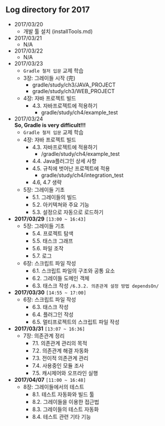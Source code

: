## Log directory for 2017

* 2017/03/20
    * 개발 툴 설치 (installTools.md)
* 2017/03/21
    * N/A
* 2017/03/22
    * N/A
* 2017/03/23
    * `Gradle 철저 입문` 교제 학습
    * 3장: 그레이들 시작 (完)
        * gradle/study/ch3/JAVA_PROJECT
        * gradle/study/ch3/WEB_PROJECT
    * 4장: 자바 프로젝트 빌드
        * 4.3. 자바프로젝트에 적용하기
            *  gradle/study/ch4/example_test
* 2017/03/24  
**So, Gradle is very difficult!!!**
    * `Gradle 철저 입문` 교제 학습
    * 4장: 자바 프로젝트 빌드
        * 4.3. 자바프로젝트에 적용하기
            * /gradle/study/ch4/example_test
        * 4.4. Java플러그인 상세 사항
        * 4.5. 규칙에 벗어난 프로젝트에 적용
            * gradle/study/ch4/integration_test
        * 4.6, 4.7 생략 
    * 5장: 그레이들 기초
        * 5.1. 그레이들의 빌드
        * 5.2. 아키텍쳐와 주요 기능
        * 5.3. 설정으로 자동으로 로드하기
* __2017/03/29__ `[13:00 ~ 16:43]`
    * 5장: 그레이들 기초
        * 5.4. 프로젝트 탐색
        * 5.5. 태스크 그래프
        * 5.6. 파일 조작
        * 5.7. 로그
    * 6장: 스크립트 파일 작성
        * 6.1. 스크립트 파일의 구조와 공통 요소
        * 6.2. 그레이들 도메인 객체
        * 6.3. 태스크 작성 `/6.3.2. 의존관계 설정 방법 dependsOn/`
* __2017/03/30__ `[14:55 ~ 17:00]`
    * 6장: 스크립트 파일 작성
        * 6.3. 태스크 작성
        * 6.4. 플러그인 작성
        * 6.5. 멀티프로젝트의 스크립트 파일 작성
* __2017/03/31__ `[13:07 ~ 16:36]`
    * 7장: 의존관계 정리        
        * 7.1. 의존관계 관리의 목적
        * 7.2. 의존관계 해결 자동화
        * 7.3. 전이적 의존관계 관리
        * 7.4. 사용중인 모듈 조사
        * 7.5. 캐시제어와 오프라인 실행
* __2017/04/07__ `[11:00 ~ 16:48]`
    * 8장: 그레이들에서의 테스트
        * 8.1. 테스트 자동화와 빌드 툴
        * 8.2. 그레이들을 이용한 접근법
        * 8.3. 그레이들의 테스트 자동화
        * 8.4. 테스트 관련 기타 기능